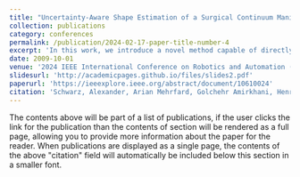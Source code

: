 ```yaml
---
title: "Uncertainty-Aware Shape Estimation of a Surgical Continuum Manipulator in Constrained Environments using Fiber Bragg Grating Sensors"
collection: publications
category: conferences
permalink: /publication/2024-02-17-paper-title-number-4
excerpt: 'In this work, we introduce a novel method capable of directly estimating a Continuum Dexterous Manipulator's shape from Fiber Bragg Grating sensor wavelengths using a deep neural network. In addition, we propose the integration of uncertainty estimation to address the critical issue of uncertainty in neural network predictions. Neural network predictions are unreliable when the input sample is outside the training distribution or corrupted by noise. Recognizing such deviations is crucial when integrating neural networks within surgical robotics, as inaccurate estimations can pose serious risks to the patient.'
date: 2009-10-01
venue: '2024 IEEE International Conference on Robotics and Automation (ICRA)'
slidesurl: 'http://academicpages.github.io/files/slides2.pdf'
paperurl: 'https://ieeexplore.ieee.org/abstract/document/10610024'
citation: 'Schwarz, Alexander, Arian Mehrfard, Golchehr Amirkhani, Henry Phalen, Justin H. Ma, Robert B. Grupp, Alejandro Martin Gomez, and Mehran Armand. (2024). &quot;Uncertainty-Aware Shape Estimation of a Surgical Continuum Manipulator in Constrained Environments using Fiber Bragg Grating Sensors.&quot; <i>In 2024 IEEE International Conference on Robotics and Automation (ICRA)</i>.  pp. 5913-5919.'
---
```


The contents above will be part of a list of publications, if the user clicks the link for the publication than the contents of section will be rendered as a full page, allowing you to provide more information about the paper for the reader. When publications are displayed as a single page, the contents of the above "citation" field will automatically be included below this section in a smaller font.
